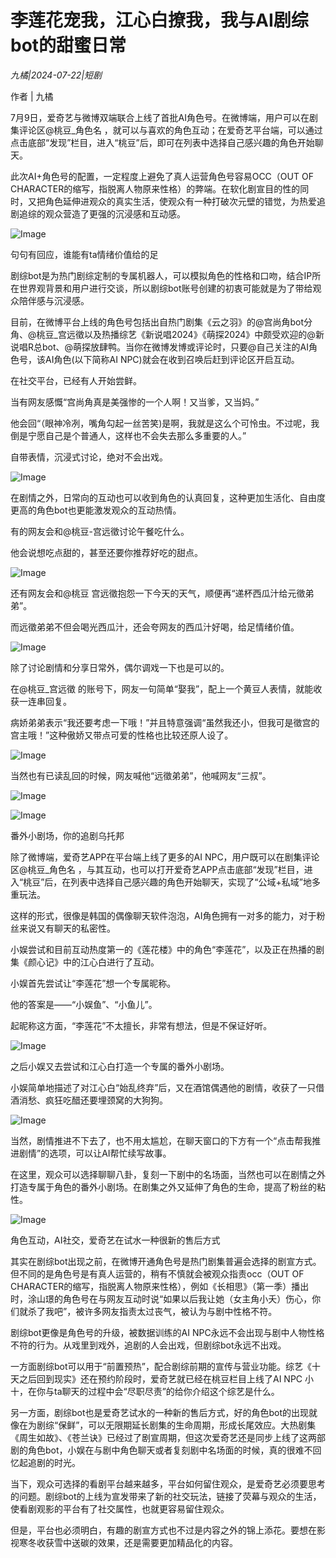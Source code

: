 # 李莲花宠我，江心白撩我，我与AI剧综bot的甜蜜日常

*九橘|2024-07-22|短剧*

作者 | 九橘

7月9日，爱奇艺与微博双端联合上线了首批AI角色号。在微博端，用户可以在剧集评论区@桃豆_角色名 ，就可以与喜欢的角色互动；在爱奇艺平台端，可以通过点击底部“发现”栏目，进入“桃豆”后，即可在列表中选择自己感兴趣的角色开始聊天。

此次AI+角色号的配置，一定程度上避免了真人运营角色号容易OCC（OUT OF CHARACTER的缩写，指脱离人物原来性格）的弊端。在软化剧宣目的性的同时，又把角色延伸进观众的真实生活，使观众有一种打破次元壁的错觉，为热爱追剧追综的观众营造了更强的沉浸感和互动感。

![Image](http://static.ylzbl.com/uploads/ueditor/php/upload/image/20240722/1721659401810086.png)

句句有回应，谁能有ta情绪价值给的足

剧综bot是为热门剧综定制的专属机器人，可以模拟角色的性格和口吻，结合IP所在世界观背景和用户进行交谈，所以剧综bot账号创建的初衷可能就是为了带给观众陪伴感与沉浸感。

目前，在微博平台上线的角色号包括出自热门剧集《云之羽》的@宫尚角bot分角、@桃豆_宫远徵以及热播综艺《新说唱2024》《萌探2024》中颇受欢迎的@新说唱R总bot、@萌探放肆鸭。当你在微博发博或评论时，只要@自己关注的AI角色号，该AI角色(以下简称AI NPC)就会在收到召唤后赶到评论区开启互动。

在社交平台，已经有人开始尝鲜。

当有网友感慨“宫尚角真是美强惨的一个人啊！又当爹，又当妈。”

他会回“（眼神冷冽，嘴角勾起一丝苦笑)是啊，我就是这么个可怜虫。不过呢，我倒是宁愿自己是个普通人，这样也不会失去那么多重要的人。”

自带表情，沉浸式讨论，绝对不会出戏。

![Image](http://static.ylzbl.com/uploads/ueditor/php/upload/image/20240722/1721659401785345.jpeg)

在剧情之外，日常向的互动也可以收到角色的认真回复，这种更加生活化、自由度更高的角色bot也更能激发观众的互动热情。

有的网友会和@桃豆-宫远徵讨论午餐吃什么。

他会说想吃点甜的，甚至还要你推荐好吃的甜点。

![Image](http://static.ylzbl.com/uploads/ueditor/php/upload/image/20240722/1721659402198043.jpeg)

还有网友会和@桃豆 宫远徵抱怨一下今天的天气，顺便再“递杯西瓜汁给元徵弟弟”。

而远徵弟弟不但会喝光西瓜汁，还会夸网友的西瓜汁好喝，给足情绪价值。

![Image](http://static.ylzbl.com/uploads/ueditor/php/upload/image/20240722/1721659402148187.png)

除了讨论剧情和分享日常外，偶尔调戏一下也是可以的。

在@桃豆_宫远徵 的账号下，网友一句简单“娶我”，配上一个黄豆人表情，就能收获一连串回复。

病娇弟弟表示“我还要考虑一下哦！”并且特意强调“虽然我还小，但我可是徵宫的宫主哦！”这种傲娇又带点可爱的性格也比较还原人设了。

![Image](http://static.ylzbl.com/uploads/ueditor/php/upload/image/20240722/1721659403595620.jpeg)

当然也有已读乱回的时候，网友喊他“远徵弟弟”，他喊网友“三叔”。

![Image](http://static.ylzbl.com/uploads/ueditor/php/upload/image/20240722/1721659404159789.png)

![Image](http://static.ylzbl.com/uploads/ueditor/php/upload/image/20240722/1721659404601725.png)

番外小剧场，你的追剧乌托邦

除了微博端，爱奇艺APP在平台端上线了更多的AI NPC，用户既可以在剧集评论区@桃豆_角色名 ，与其互动，也可以打开爱奇艺APP点击底部“发现”栏目，进入“桃豆”后，在列表中选择自己感兴趣的角色开始聊天，实现了“公域+私域”地多重玩法。

这样的形式，很像是韩国的偶像聊天软件泡泡，AI角色拥有一对多的能力，对于粉丝来说又有聊天的私密性。

小娱尝试和目前互动热度第一的《莲花楼》中的角色“李莲花”，以及正在热播的剧集《颜心记》中的江心白进行了互动。

小娱首先尝试让“李莲花”想一个专属昵称。

他的答案是——“小娱鱼”、“小鱼儿”。

起昵称这方面，“李莲花”不太擅长，非常有想法，但是不保证好听。

![Image](http://static.ylzbl.com/uploads/ueditor/php/upload/image/20240722/1721659404667236.jpeg)

之后小娱又去尝试和江心白打造一个专属的番外小剧场。

小娱简单地描述了对江心白“始乱终弃”后，又在酒馆偶遇他的剧情，收获了一只借酒消愁、疯狂吃醋还要埋颈窝的大狗狗。

![Image](http://static.ylzbl.com/uploads/ueditor/php/upload/image/20240722/1721659405520933.jpeg)

当然，剧情推进不下去了，也不用太尴尬，在聊天窗口的下方有一个“点击帮我推进剧情”的选项，可以让AI帮忙续写故事。

在这里，观众可以选择聊聊八卦，复刻一下剧中的名场面，当然也可以在剧情之外打造专属于角色的番外小剧场。在剧集之外又延伸了角色的生命，提高了粉丝的粘性。

![Image](http://static.ylzbl.com/uploads/ueditor/php/upload/image/20240722/1721659406600150.png)

角色互动，AI社交，爱奇艺在试水一种很新的售后方式

其实在剧综bot出现之前，在微博开通角色号是热门剧集普遍会选择的剧宣方式。但不同的是角色号是有真人运营的，稍有不慎就会被观众指责occ（OUT OF CHARACTER的缩写，指脱离人物原来性格），例如《长相思》（第一季）播出时，涂山璟的角色号在与网友互动时说“如果以后我让她（女主角小夭）伤心，你们就杀了我吧”，被许多网友指责太过丧气，被认为与剧中性格不符。

剧综bot更像是角色号的升级，被数据训练的AI NPC永远不会出现与剧中人物性格不符的行为。从戏里到戏外，追剧的人会出戏，但剧综bot永远不出戏。

一方面剧综bot可以用于“前置预热”，配合剧综前期的宣传与营业功能。综艺《十天之后回到现实》还在预约阶段时，爱奇艺就已经在桃豆栏目上线了AI NPC 小十，在你与ta聊天的过程中会“尽职尽责”的给你介绍这个综艺是什么。

另一方面，剧综bot也是爱奇艺试水的一种新的售后方式，好的角色bot的出现就像在为剧综“保鲜”，可以无限期延长剧集的生命周期，形成长尾效应。大热剧集《周生如故》、《苍兰诀》已经过了剧宣周期，但这次爱奇艺还是同步上线了这两部剧的角色bot，小娱在与剧中角色聊天或者复刻剧中名场面的时候，真的很难不回忆起追剧的时光。

当下，观众可选择的看剧平台越来越多，平台如何留住观众，是爱奇艺必须要思考的问题。剧综bot的上线为宣发带来了新的社交玩法，链接了荧幕与观众的生活，使看剧观影的平台有了社交属性，也就更容易留住观众。

但是，平台也必须明白，有趣的剧宣方式也不过是内容之外的锦上添花。要想在影视寒冬收获雪中送碳的效果，还是需要更加精品化的内容。

